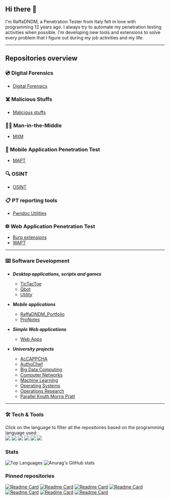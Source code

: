 ## Hi there 👋

I'm RaffaDNDM, a Penetration Tester from Italy felt in love with programming 12 years ago. I always try to automate my penetration testing activities when possible.
I'm developing new tools and extensions to solve every problem that I figure out during my job activities and my life.

---

## Repositories overview
### 💿 Digital Forensics
- [Digital Forensics](https://github.com/RaffaDNDM/Digital-Forensics)

### ☠️ Malicious Stuffs
- [Malicious stuffs](https://github.com/RaffaDNDM/Malicious-Stuffs)

### 👨‍💻 Man-in-the-Middle
- [MitM](https://github.com/RaffaDNDM/MitM)

### 📱 Mobile Application Penetration Test
- [MAPT](https://github.com/RaffaDNDM/MAPT)

### 🔍 OSINT
- [OSINT](https://github.com/RaffaDNDM/OSINT)

### 📋 PT reporting tools
- [Pwndoc Utilities](https://github.com/RaffaDNDM/Pwndoc-Utilities)

### 🌐 Web Application Penetration Test
- [Burp extensions](https://github.com/RaffaDNDM/Burp-extensions)
- [WAPT](https://github.com/RaffaDNDM/WAPT)

---

### ⌨️ Software Development
- _**Desktop applications, scripts and games**_
  - [TicTacToe](https://github.com/RaffaDNDM/TicTacToe)
  - [Qbot](https://github.com/RaffaDNDM/Qbot)
  - [Utility](https://github.com/RaffaDNDM/Utility)

- _**Mobile applications**_
  - [RaffaDNDM_Portfolio](https://github.com/RaffaDNDM/RaffaDNDM_Portfolio)
  - [ProNotes](https://github.com/RaffaDNDM/ProNotes)

- _**Simple Web applications**_
  - [Web Apps](https://github.com/RaffaDNDM/Web-Apps)

- _**University projects**_
  - [AcCAPPCHA](https://github.com/RaffaDNDM/AcCAPPCHA)
  - [AuthoChef](https://github.com/RaffaDNDM/AutoChef)
  - [Big Data Computing](https://github.com/RaffaDNDM/Big-Data-Computing)
  - [Computer Networks](https://github.com/RaffaDNDM/Computer-Networks)
  - [Machine Learning](https://github.com/RaffaDNDM/Machine-Learning)
  - [Operating Systems](https://github.com/RaffaDNDM/Operating-Systems)
  - [Operations Research](https://github.com/RaffaDNDM/Operations-Research-2)
  - [Parallel Knuth Morris Pratt](https://github.com/RaffaDNDM/Parallel-Knuth-Morris-Pratt)

---

### 🛠️ Tech & Tools
Click on the language to filter all the repositories based on the programming language used:<br>
[<img src="https://img.shields.io/badge/c-%2300599C.svg?style=for-the-badge&logo=c&logoColor=white" />](https://github.com/search?q=owner%3ARaffaDNDM+language%3AC+&type=repository)
[<img src="https://img.shields.io/badge/c++-%2300599C.svg?style=for-the-badge&logo=c%2B%2B&logoColor=white" />](https://github.com/search?q=owner%3ARaffaDNDM+Computer&type=repositories)
[<img src="https://img.shields.io/badge/Java-ED8B00?style=for-the-badge&logo=openjdk&logoColor=white" />](https://github.com/search?q=owner%3ARaffaDNDM+language%3AJava+&type=repository)
[<img src="https://img.shields.io/badge/python-3670A0?style=for-the-badge&logo=python&logoColor=ffdd54" />](https://github.com/search?q=owner%3ARaffaDNDM+language%3APython+&type=repository)
[<img src="https://img.shields.io/badge/javascript-%23323330.svg?style=for-the-badge&logo=javascript&logoColor=%23F7DF1E" />](https://github.com/search?q=owner%3ARaffaDNDM+language%3AJavascript+&type=repositories)
[<img src="https://img.shields.io/badge/PHP-777BB4?logo=php&logoColor=white&style=for-the-badge" />](https://github.com/search?q=owner%3ARaffaDNDM+language%3APHP+&type=repositories)

### Stats
![Top Languages](https://github-readme-stats.vercel.app/api/top-langs/?username=RaffaDNDM&hide_border=true&hide=html,yara,makefile,jupyter%20notebook&&layout=donut)
![Anurag's GitHub stats](https://github-readme-stats.vercel.app/api?username=RaffaDNDM&hide_border=true&rank_icon=percentile)

### Pinned repositories
[![Readme Card](https://github-readme-stats.vercel.app/api/pin/?username=RaffaDNDM&repo=Digital-Forensics)](https://github.com/RaffaDNDM/Digital-Forensics)
[![Readme Card](https://github-readme-stats.vercel.app/api/pin/?username=RaffaDNDM&repo=MAPT)](https://github.com/RaffaDNDM/MAPT)
[![Readme Card](https://github-readme-stats.vercel.app/api/pin/?username=RaffaDNDM&repo=Malicious-Stuffs)](https://github.com/RaffaDNDM/Malicious-Stuffs)
[![Readme Card](https://github-readme-stats.vercel.app/api/pin/?username=RaffaDNDM&repo=MitM)](https://github.com/RaffaDNDM/MitM)
[![Readme Card](https://github-readme-stats.vercel.app/api/pin/?username=RaffaDNDM&repo=OSINT)](https://github.com/RaffaDNDM/OSINT)
[![Readme Card](https://github-readme-stats.vercel.app/api/pin/?username=RaffaDNDM&repo=Burp-extensions)](https://github.com/RaffaDNDM/Burp-extensions)
[![Readme Card](https://github-readme-stats.vercel.app/api/pin/?username=RaffaDNDM&repo=WAPT)](https://github.com/RaffaDNDM/WAPT)
